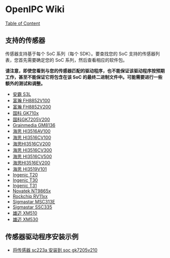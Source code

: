 # OpenIPC Wiki
[Table of Content](../README.zh.md)

支持的传感器
-----------------

传感器支持基于每个 SoC 系列（每个 SDK）。要查找您的 SoC 支持的传感器列表，您首先需要确定您的 SoC 系列，然后查看相应的软件包。

__请注意，即使您看到与您的传感器匹配的驱动程序，也不能保证该驱动程序按预期工作，甚至不能保证它将包含在该 SoC 的最终二进制文件中。可能需要进行一些额外的测试和调整。__

- [安霸 S3L](https://github.com/OpenIPC/firmware/tree/master/general/package/ambarella-osdrv-s3l/files/sensor)
- [富瀚 FH8852V100](https://github.com/OpenIPC/firmware/tree/master/general/package/fullhan-osdrv-fh8852v100/files/sensor)
- [富瀚 FH8852V200](https://github.com/OpenIPC/firmware/tree/master/general/package/fullhan-osdrv-fh8852v200/files/sensor)
- [国科 GK710x](https://github.com/OpenIPC/firmware/tree/master/general/package/goke-osdrv-gk710x/files/sensor)
- [国科GK7205V200](https://github.com/OpenIPC/firmware/tree/master/general/package/goke-osdrv-gk7205v200/files/sensor)
- [Grainmedia GM8136](https://github.com/OpenIPC/firmware/tree/master/general/package/grainmedia-osdrv-gm8136/files/sensor)
- [海思 HI3516AV100](https://github.com/OpenIPC/firmware/tree/master/general/package/hisilicon-osdrv-hi3516av100/files/sensor)
- [海思 HI3516CV100](https://github.com/OpenIPC/firmware/tree/master/general/package/hisilicon-osdrv-hi3516cv100/files/sensor)
- [海思HI3516CV200](https://github.com/OpenIPC/firmware/tree/master/general/package/hisilicon-osdrv-hi3516cv200/files/sensor)
- [海思 HI3516CV300](https://github.com/OpenIPC/firmware/tree/master/general/package/hisilicon-osdrv-hi3516cv300/files/sensor)
- [海思 HI3516CV500](https://github.com/OpenIPC/firmware/tree/master/general/package/hisilicon-osdrv-hi3516cv500/files/sensor)
- [海思HI3516EV200](https://github.com/OpenIPC/firmware/tree/master/general/package/hisilicon-osdrv-hi3516ev200/files/sensor)
- [海思 HI3519V101](https://github.com/OpenIPC/firmware/tree/master/general/package/hisilicon-osdrv-hi3519v101/files/sensor)
- [Ingenic T20](https://github.com/OpenIPC/firmware/tree/master/general/package/ingenic-osdrv-t20/files/kmod)
- [Ingenic T30](https://github.com/OpenIPC/firmware/tree/master/general/package/ingenic-osdrv-t30/files/kmod)
- [Ingenic T31](https://github.com/OpenIPC/firmware/tree/master/general/package/ingenic-osdrv-t31/files/kmod)
- [Novatek NT9865x](https://github.com/OpenIPC/firmware/tree/master/general/package/novatek-osdrv-nt9856x/files/sensor)
- [Rockchip RV11xx](https://github.com/OpenIPC/firmware/tree/master/general/package/rockchip-osdrv-rv11xx/files/sensor)
- [Sigmastar MSC313E](https://github.com/OpenIPC/firmware/tree/master/general/package/sigmastar-osdrv-msc313e/files/sensor)
- [Sigmastar SSC335](https://github.com/OpenIPC/firmware/tree/master/general/package/sigmastar-osdrv-ssc335/files/sensor)
- [雄迈 XM510](https://github.com/OpenIPC/firmware/tree/master/general/package/xiongmai-osdrv-xm510/files/sensor)
- [雄迈 XM530](https://github.com/OpenIPC/firmware/tree/master/general/package/xiongmai-osdrv-xm530/files/sensor)

传感器驱动程序安装示例 
----------------------------------

- [将传感器 sc223a 安装到 soc gk7205v210](firmware-sensor-install-sc223a.md)

